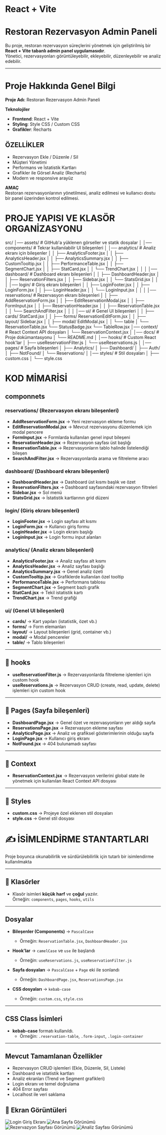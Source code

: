 # React + Vite

#  Restoran Rezervasyon Admin Paneli

Bu proje, restoran rezervasyon süreçlerini yönetmek için geliştirilmiş bir **React + Vite tabanlı admin panel uygulamasıdır**.  
Yönetici, rezervasyonları görüntüleyebilir, ekleyebilir, düzenleyebilir ve analiz edebilir.  

---
# Proje Hakkında Genel Bilgi

**Proje Adı**: Restoran Rezervasyon Admin Paneli  

**Teknolojiler**  
- **Frontend**: React + Vite  
- **Styling**: Style CSS / Custom CSS  
- **Grafikler**: Recharts  


## ÖZELLİKLER
- Rezervasyon Ekle / Düzenle / Sil  
-  Müşteri Yönetimi  
-  Performans ve İstatistik Kartları  
-  Grafikler ile Görsel Analiz (Recharts)  
-  Modern ve responsive arayüz  


**AMAÇ**  
Restoran rezervasyonlarının yönetilmesi, analiz edilmesi ve kullanıcı dostu bir panel üzerinden kontrol edilmesi.

#  PROJE YAPISI VE KLASÖR ORGANİZASYONU

src/
│── assets/ # GitHub'a yüklenen görseller ve statik dosyalar
│
│── components/ # Tekrar kullanılabilir UI bileşenleri
│ │── analytics/ # Analiz ekranı için bileşenler
│ │ ├── AnalyticsFooter.jsx
│ │ ├── AnalyticsHeader.jsx
│ │ ├── AnalyticsSummary.jsx
│ │ ├── CustomTooltip.jsx
│ │ ├── PerformanceTable.jsx
│ │ ├── SegmentChart.jsx
│ │ ├── StatCard.jsx
│ │ └── TrendChart.jsx
│ │
│ │── dashboard/ # Dashboard ekranı bileşenleri
│ │ ├── DashboardHeader.jsx
│ │ ├── ReservationFilters.jsx
│ │ ├── Sidebar.jsx
│ │ └── StatsGrid.jsx
│ │
│ │── login/ # Giriş ekranı bileşenleri
│ │ ├── LoginFooter.jsx
│ │ ├── LoginForm.jsx
│ │ ├── LoginHeader.jsx
│ │ └── LoginInput.jsx
│ │
│ │── reservations/ # Rezervasyon ekranı bileşenleri
│ │ ├── AddReservationForm.jsx
│ │ ├── EditReservationModal.jsx
│ │ ├── FormInput.jsx
│ │ ├── ReservationHeader.jsx
│ │ ├── ReservationTable.jsx
│ │ └── SearchAndFilter.jsx
│ │
│ │── ui/ # Genel UI bileşenleri
│ │ ├── cards/ StatCard.jsx
│ │ ├── forms/ ReservationEditForm.jsx
│ │ ├── layout/ Sidebar.jsx
│ │ ├── modal/ EditModal.jsx
│ │ └── table
│            └── ReservationTable.jsx
             └── StatusBadge.jsx
             └── TableRow.jsx
│── context/ # React Context API dosyaları
│ └── ReservationContext.jsx
│
│── docs/ # Proje dokümantasyonu
│ └── README.md
│
│── hooks/ # Custom React hook'lar
│ ├── useReservationFilter.js
│ └── useReservations.js
│
│── pages/ # Sayfa bileşenleri
│ ├── Analytics/
│ ├── Dashboard/
│ ├── Auth/
│ ├── NotFound/
│ └── Reservations/
│
│── styles/ # Stil dosyaları
│ ├── custom.css
│ └── style.css


#  KOD MİMARİSİ

## componnets

### reservations/ (Rezervasyon ekranı bileşenleri)
- **AddReservationForm.jsx** → Yeni rezervasyon ekleme formu  
- **EditReservationModal.jsx** → Mevcut rezervasyonu düzenlemek için modal pencere  
- **FormInput.jsx** → Formlarda kullanılan genel input bileşeni  
- **ReservationHeader.jsx** → Rezervasyon sayfası üst başlığı  
- **ReservationTable.jsx** → Rezervasyonların tablo halinde listelendiği bileşen  
- **SearchAndFilter.jsx** → Rezervasyonlarda arama ve filtreleme aracı  

### dashboard/ (Dashboard ekranı bileşenleri)
- **DashboardHeader.jsx** → Dashboard üst kısmı başlık ve özet  
- **ReservationFilters.jsx** → Dashboard sayfasındaki rezervasyon filtreleri  
- **Sidebar.jsx** → Sol menü  
- **StatsGrid.jsx** → İstatistik kartlarının grid düzeni  

### login/ (Giriş ekranı bileşenleri)
- **LoginFooter.jsx** → Login sayfası alt kısmı  
- **LoginForm.jsx** → Kullanıcı giriş formu  
- **LoginHeader.jsx** → Login ekranı başlığı  
- **LoginInput.jsx** → Login formu input alanları  

### analytics/ (Analiz ekranı bileşenleri)
- **AnalyticsFooter.jsx** → Analiz sayfası alt kısmı  
- **AnalyticsHeader.jsx** → Analiz sayfası başlığı  
- **AnalyticsSummary.jsx** → Genel analiz özeti  
- **CustomTooltip.jsx** → Grafiklerde kullanılan özel tooltip  
- **PerformanceTable.jsx** → Performans tablosu  
- **SegmentChart.jsx** → Segment bazlı grafik  
- **StatCard.jsx** → Tekil istatistik kartı  
- **TrendChart.jsx** → Trend grafiği  

### ui/ (Genel UI bileşenleri)
- **cards/** → Kart yapıları (istatistik, özet vb.)  
- **forms/** → Form elemanları  
- **layout/** → Layout bileşenleri (grid, container vb.)  
- **modal/** → Modal pencereler  
- **table/** → Tablo bileşenleri  

---

## 📂 hooks 
- **useReservationFilter.js** → Rezervasyonlarda filtreleme işlemleri için custom hook  
- **useReservations.js** → Rezervasyon CRUD (create, read, update, delete) işlemleri için custom hook  

---

## 📂 Pages (Sayfa bileşenleri)
- **DashboardPage.jsx** → Genel özet ve rezervasyonların yer aldığı sayfa  
- **ReservationsPage.jsx** → Rezervasyon ekleme sayfası
- **AnalyticsPage.jsx** → Analiz ve grafiksel gösterimlerinin olduğu sayfa
- **LoginPage.jsx** → Kullanıcı giriş ekranı  
- **NotFound.jsx** → 404 bulunamadı sayfası  

---

## 📂 Context
- **ReservationContext.jsx** → Rezervasyon verilerini global state ile yönetmek için kullanılan React Context API dosyası  

---

## 📂 Styles
- **custom.css** → Projeye özel eklenen stil dosyaları  
- **style.css** → Genel stil dosyası  




# ✍️ İSİMLENDİRME STANTARTLARI

Proje boyunca okunabilirlik ve sürdürülebilirlik için tutarlı bir isimlendirme kullanılmakta 

---

## 📂 Klasörler
- Klasör isimleri **küçük harf** ve **çoğul** yazılır.  
  Örneğin: `components`, `pages`, `hooks`, `utils`  

---

##  Dosyalar
- **Bileşenler (Components)** → `PascalCase`  
  - Örneğin: `ReservationTable.jsx`, `DashboardHeader.jsx`  

- **Hook’lar** → `camelCase` ve `use` ile başlandı
  - Örneğin: `useReservations.js`, `useReservationFilter.js`  

- **Sayfa dosyaları** → `PascalCase` + `Page` eki ile sonlandı
  - Örneğin: `DashboardPage.jsx`, `ReservationsPage.jsx`  

- **CSS dosyaları** → `kebab-case`  
  - Örneğin: `custom.css`, `style.css`  

---

##  CSS Class İsimleri
- **kebab-case** formatı kullanıldı.  
  - Örneğin: `.reservation-table`, `.form-input`, `.login-container`  

---


##  Mevcut Tamamlanan Özellikler
- Rezervasyon CRUD işlemleri (Ekle, Düzenle, Sil, Listele)  
- Dashboard ve istatistik kartları  
- Analiz ekranları (Trend ve Segment grafikleri)  
- Login ekranı ve temel doğrulama  
- 404 Error sayfası
- Localhost ile veri saklama



## 📸 Ekran Görüntüleri

![Login Giriş Ekranı](src/assets/login.png)
![Ana Sayfa Görünümü](src/assets/dashboard.png)
![Rezervazyon Sayfası Görünümü](src/assets/reservations.png)
![Analiz Sayfası Görünümü](src/assets/analytics.png)

